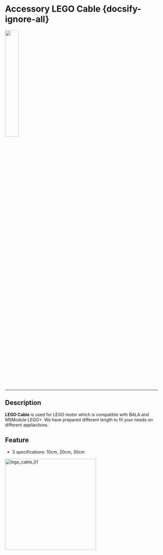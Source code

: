 # Accessory LEGO Cable {docsify-ignore-all}

<img src="assets/img/product_pics/accessory/grove_t_01.png" width="30%" height="30%">

***

## Description

**LEGO Cable** is used for LEGO motor which is compatible with BALA and M5Module LEGO+. We have prepared different length to fit your needs on different appliactions.

## Feature

-  3 specifications: 10cm, 20cm, 30cm

<img src="assets/img/product_pics/accessory/lego_cable_01.jpg" alt="lego_cable_01" width="300px" height="300px">


<script>

   var purchase_link = 'https://m5stack.com/collections/m5-accessory/products/m5stack-lego-motor-adapter-cable';

   anchor_search(purchase_link);
   scrollFunc();

</script>